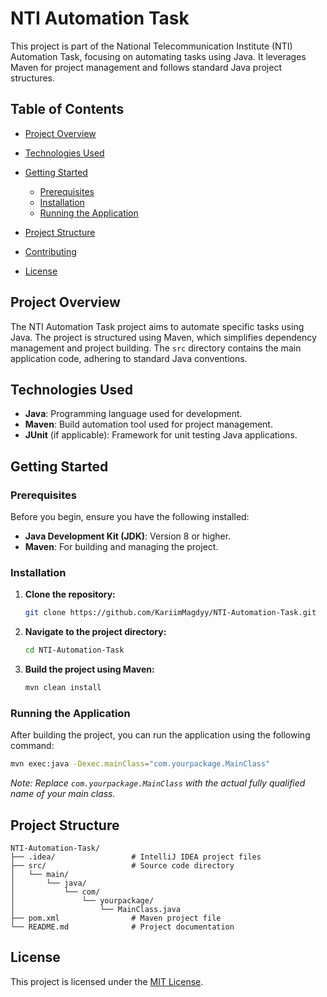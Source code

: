 # NTI Automation Task

This project is part of the National Telecommunication Institute (NTI) Automation Task, focusing on automating tasks using Java. It leverages Maven for project management and follows standard Java project structures.

## Table of Contents

* [Project Overview](#project-overview)
* [Technologies Used](#technologies-used)
* [Getting Started](#getting-started)

    * [Prerequisites](#prerequisites)
    * [Installation](#installation)
    * [Running the Application](#running-the-application)
* [Project Structure](#project-structure)
* [Contributing](#contributing)
* [License](#license)

## Project Overview

The NTI Automation Task project aims to automate specific tasks using Java. The project is structured using Maven, which simplifies dependency management and project building. The `src` directory contains the main application code, adhering to standard Java conventions.

## Technologies Used

* **Java**: Programming language used for development.
* **Maven**: Build automation tool used for project management.
* **JUnit** (if applicable): Framework for unit testing Java applications.

## Getting Started

### Prerequisites

Before you begin, ensure you have the following installed:

* **Java Development Kit (JDK)**: Version 8 or higher.
* **Maven**: For building and managing the project.

### Installation

1. **Clone the repository:**

   ```bash
   git clone https://github.com/KariimMagdyy/NTI-Automation-Task.git
   ```

2. **Navigate to the project directory:**

   ```bash
   cd NTI-Automation-Task
   ```

3. **Build the project using Maven:**

   ```bash
   mvn clean install
   ```

### Running the Application

After building the project, you can run the application using the following command:

```bash
mvn exec:java -Dexec.mainClass="com.yourpackage.MainClass"
```

*Note: Replace `com.yourpackage.MainClass` with the actual fully qualified name of your main class.*

## Project Structure

```
NTI-Automation-Task/
├── .idea/                 # IntelliJ IDEA project files
├── src/                   # Source code directory
│   └── main/
│       └── java/
│           └── com/
│               └── yourpackage/
│                   └── MainClass.java
├── pom.xml                # Maven project file
└── README.md              # Project documentation
```


## License

This project is licensed under the [MIT License](LICENSE).
